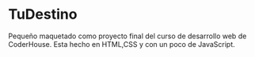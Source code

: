 # TuDestino
Pequeño maquetado como proyecto final del curso de desarrollo web de CoderHouse. Esta hecho en HTML,CSS y con un poco de JavaScript.
